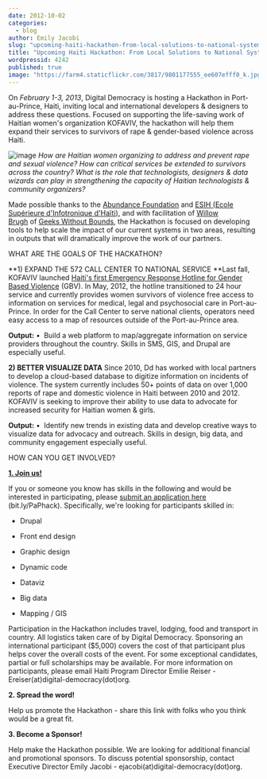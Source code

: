 ```yaml
---
date: 2012-10-02
categories:
  - blog
author: Emily Jacobi
slug: "upcoming-haiti-hackathon-from-local-solutions-to-national-systems"
title: "Upcoming Haiti Hackathon: From Local Solutions to National Systems"
wordpressid: 4242
published: true
image: "https://farm4.staticflickr.com/3817/9801177555_ee607efff0_k.jpg"
---
```


On _February 1-3, 2013_, Digital Democracy is hosting a Hackathon in Port-au-Prince, Haiti, inviting local and international developers & designers to address these questions. Focused on supporting the life-saving work of Haitian women's organization KOFAVIV, the hackathon will help them expand their services to survivors of rape & gender-based violence across Haiti.

![image](https://farm9.staticflickr.com/8169/80473255484354277fa0.jpg)
_How are Haitian women organizing to address and prevent rape and sexual violence? How can critical services be extended to survivors across the country? What is the role that technologists, designers & data wizards can play in strengthening the capacity of Haitian technologists & community organizers?_

Made possible thanks to the [Abundance Foundation](http://www.abundance.org/) and [ESIH (](http://www.esih.edu/)[Ecole Supérieure d'Infotronique d'Haïti)](http://www.esih.edu/), and with facilitation of [Willow Brugh](https://twitter.com/willowbl00) of [Geeks Without Bounds](http://gwob.org/), the Hackathon is focused on developing tools to help scale the impact of our current systems in two areas, resulting in outputs that will dramatically improve the work of our partners.

WHAT ARE THE GOALS OF THE HACKATHON?

**1) EXPAND THE 572 CALL CENTER TO NATIONAL SERVICE
**Last fall, KOFAVIV launched [Haiti's first Emergency Response Hotline for Gender Based Violence](http://www.fastcoexist.com/1680242/when-911-isnt-there-inside-haitis-rape-crisis-hotline) (GBV). In May, 2012, the hotline transitioned to 24 hour service and currently provides women survivors of violence free access to information on services for medical, legal and psychosocial care in Port-au-Prince. In order for the Call Center to serve national clients, operators need easy access to a map of resources outside of the Port-au-Prince area.

**Output:**
•  Build a web platform to map/aggregate information on service providers throughout the country. Skills in SMS, GIS, and Drupal are especially useful.

**2) BETTER VISUALIZE DATA**
Since 2010, Dd has worked with local partners to develop a cloud-based database to digitize information on incidents of violence. The system currently includes 50+ points of data on over 1,000 reports of rape and domestic violence in Haiti between 2010 and 2012. KOFAVIV is seeking to improve their ability to use data to advocate for increased security for Haitian women & girls.

**Output:**
•  Identify new trends in existing data and develop creative ways to visualize data for advocacy and outreach. Skills in design, big data, and community engagement especially useful.

HOW CAN YOU GET INVOLVED?




**[1. Join us!](https://docs.google.com/a/digital-democracy.org/spreadsheet/viewform?formkey=dGhTZmE4QmU2RHJ1aHBkTzlPeFlHaHc6MQ)**




If you or someone you know has skills in the following and would be interested in participating, please [submit an application here](http://bit.ly/PaPhack) (bit.ly/PaPhack). Specifically, we're looking for participants skilled in:



  * Drupal


  * Front end design


  * Graphic design


  * Dynamic code


  * Dataviz


  * Big data


  * Mapping / GIS


Participation in the Hackathon includes travel, lodging, food and transport in country. All logistics taken care of by Digital Democracy. Sponsoring an international participant ($5,000) covers the cost of that participant plus helps cover the overall costs of the event. For some exceptional candidates, partial or full scholarships may be available. For more information on participants, please email Haiti Program Director Emilie Reiser - Ereiser(at)digital-democracy(dot)org.

**2. Spread the word!**

Help us promote the Hackathon - share this link with folks who you think would be a great fit.

**3. Become a Sponsor!**

Help make the Hackathon possible. We are looking for additional financial and promotional sponsors. To discuss potential sponsorship, contact Executive Director Emily Jacobi - ejacobi(at)digital-democracy(dot)org.
